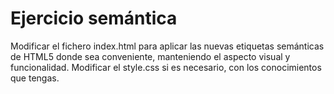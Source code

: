# Ejercicio semántica
 
Modificar el fichero index.html para aplicar las nuevas etiquetas semánticas de HTML5 donde sea conveniente, manteniendo el aspecto visual y funcionalidad. Modificar el style.css si es necesario, con los conocimientos que tengas.